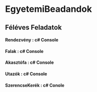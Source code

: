 # EgyetemiBeadandok
## Féléves Feladatok
#### Rendezvény       : c# Console
#### Falak            : c# Console
#### Akasztófa        : c# Console
#### Utazók           : c# Console
#### SzerencseKerék   : c# Conole
